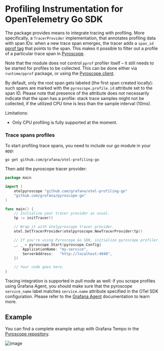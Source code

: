 # Profiling Instrumentation for OpenTelemetry Go SDK

The package provides means to integrate tracing with profiling. More specifically, a `TracerProvider` implementation,
that annotates profiling data with span IDs: when a new trace span emerges, the tracer adds a `span_id` [pprof tag](https://github.com/google/pprof/blob/master/doc/README.md#tag-filtering)
that points to the span. This makes it possible to filter out a profile of a particular trace span in [Pyroscope](https://pyroscope.io).

Note that the module does not control `pprof` profiler itself – it still needs to be started for profiles to be
collected. This can be done either via `runtime/pprof` package, or using the [Pyroscope client](https://github.com/grafana/pyroscope-go).

By default, only the root span gets labeled (the first span created locally): such spans are marked with the
`pyroscope.profile.id` attribute set to the span ID. Please note that presence of the attribute does not necessarily
indicate that the span has a profile: stack trace samples might not be collected, if the utilized CPU time is
less than the sample interval (10ms).

Limitations:
- Only CPU profiling is fully supported at the moment.

### Trace spans profiles

To start profiling trace spans, you need to include our go module in your app:

```
go get github.com/grafana/otel-profiling-go
```

Then add the pyroscope tracer provider:

```go
package main

import (
	otelpyroscope "github.com/grafana/otel-profiling-go"
	"github.com/grafana/pyroscope-go"
)

func main() {
	// Initialize your tracer provider as usual.
	tp := initTracer()

	// Wrap it with otelpyroscope tracer provider.
	otel.SetTracerProvider(otelpyroscope.NewTracerProvider(tp))

	// If you're using Pyroscope Go SDK, initialize pyroscope profiler.
	_, _ = pyroscope.Start(pyroscope.Config{
		ApplicationName: "my-service",
		ServerAddress:   "http://localhost:4040",
	})

	// Your code goes here.
}
```

Tracing integration is supported in pull mode as well: if you scrape profiles using Grafana Agent, you should
make sure that the pyroscope `service_name` label matches `service.name` attribute specified in the OTel SDK configuration.
Please refer to the [Grafana Agent](https://grafana.com/docs/pyroscope/latest/configure-client/grafana-agent/go_pull/)
documentation to learn more.

## Example

You can find a complete example setup with Grafana Tempo in the [Pyroscope repository](https://github.com/grafana/pyroscope/tree/main/examples/tracing/tempo).

![image](https://github.com/grafana/otel-profiling-go/assets/12090599/31e33cd1-818b-4116-b952-c9ec7b1fb593)
